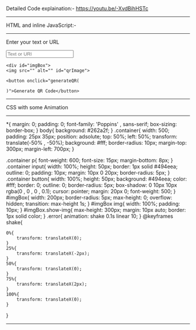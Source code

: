 Detailed Code explaination:- https://youtu.be/-XvdBihHSTc
_______________________________________________________________________________________________________________________________________________________________________________

HTML and inline JavaScript:-
___________________________________________________________________________________________________________________________________________________________________________________
<!DOCTYPE html>
<html lang="en">
<head>
    <meta charset="UTF-8">
    <meta name="viewport" content="width=device-width, initial-scale=1.0">
    <title>QR Code generator using HTML CSS and JavaScript</title>
    <link rel="stylesheet" href="style.css">
</head>
<body>
<div class="container">
    <p>Enter your text or URL</p>
    <input type="text" placeholder="Text or URl" id="qrText">

    <div id="imgBox">
    <img src="" alt="" id="qrImage">
</div>
    
    <button onclick="generateQR(

    )">Generate QR Code</button>
</div>

<script>

    let imgBox = document.getElementById("imgBox");
    let qrImage = document.getElementById("qrImage");
    let qrText = document.getElementById("qrText")
    function generateQR(){
    if(qrText.value.trim().length === 0){
    alert("Enter the Text for QR Code");
    qrText.classList.add('error');
    setTimeout(()=>{
    qrText.classList.remove('error');

    }, 1000);
    return; 
    }else{
    qrImage.src ="https://api.qrserver.com/v1/create-qr-code/?size=150x150&data=" + qrText.value;      
    imgBox.classList.add("show-img");
    }
}
</script>
</body>
</html>

________________________________________________________________________________________________________________________________________________________________________________
CSS with some Animation
________________________________________________________________________________________________________________________________________________________________________________
*{
margin: 0;
padding: 0;
font-family: 'Poppins' , sans-serif;
box-sizing: border-box;
}
body{
    background: #262a2f;
}
.container{
    width: 500;
    padding: 25px 35px;
    position: adsolute;
    top: 50%;
    left: 50%;
    transform: translate(-50% , -50%);
    background: #fff;
    border-radius: 10px;
    margin-top: 300px;
    margin-left: 700px;
}

.container p{
    font-weight: 600;
    font-size: 15px;
    margin-bottom: 8px;
}
.container input{
    width: 100%;
    height: 50px;
    border: 1px solid #494eea;
    outline: 0;
    padding: 10px;
    margin: 10px 0 20px;
    border-radius: 5px;
}
.container button{
    width: 100%;
    height: 50px;
    background: #494eea;
    color: #fff;
    border: 0;
    outline: 0;
    border-radius: 5px;
    box-shadow: 0 10px 10px rgba(0 , 0 , 0 , 0.1);
    cursor: pointer;
    margin: 20px 0;
    font-weight: 500;
}
#imgBox{
    width: 200px;
    border-radius: 5px;
    max-height: 0;
    overflow: hidden;
    transition: max-height 1s;
}
#imgBox img{
    width: 100%;
    padding: 10px;
}
#imgBox.show-img{
    max-height: 300px;
    margin: 10px auto;
    border: 1px solid color;
}
.error{
    animation: shake 0.1s linear 10;
}
@keyframes shake{
    
    0%{
        transform: translateX(0);
    }
    25%{
        transform: translateX(-2px);
    }
    50%{
        transform: translateX(0);
    }
    75%{
        transform: translateX(2px);
    }
    100%{
        transform: translateX(0);
    }
}

_______________________________________________________________________________________________________________________________________________________________________________
